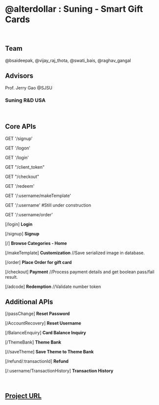 <h1>@alterdollar : Suning - Smart Gift Cards</h1>
<br />
<h2>Team</h2>
<p>@bsaideepak, @vijay_raj_thota, @swati_bais, @raghav_gangal</p>
<h2>Advisors</h2>
<p>Prof. Jerry Gao @SJSU</p>
<h3>Suning R&D USA</h3>
<br />

<h2>Core APIs</h2>
<p>GET '/signup'
<p>GET '/logon'
<p>GET '/login'
<p>GET "/client_token"
<p>GET "/checkout"
<p>GET '/redeem'
<p>GET '/:username/makeTemplate'
<p>GET '/:username'  #Still under construction
<p>GET '/:username/order'
  

<p> [/login] <b>Login</b></p>
<p>[/signup] <b>Signup</b></p>
<p>[/] <b>Browse Categories - Home</b></p>
<p>[/makeTemplate] <b>Customization</b>   //Save serialized image in database.</p>
<p>[/order] <b>Place Order for gift card</b>
<p>[/checkout] <b>Payment</b>   //Process payment details and get boolean pass/fail result.</p>
<p>[/adcode] <b>Redemption</b> //Validate number token</p>

<h2>Additional APIs</h2>
<p>[/passChange] <b>Reset Password</b></p>
<p>[/AccountRecovery] <b>Reset Username</b></p>
<p>[/BalanceEnquiry] <b>Card Balance Inquiry</b></p>
<p>[/ThemeBank] <b>Theme Bank</b></p>
<p>[//saveTheme] <b>Save Theme to Theme Bank</b></p>
<p>[/refund/:transactionId] <b>Refund</b></p>
<p>[/:username/TransactionHistory] <b>Transaction History</b></p>

<br />
<a href='http://www.alterdollar.com'><h2>Project URL</h2></a>
<br />
